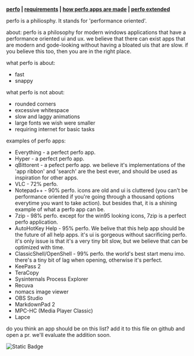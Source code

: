 **[perfo](index.md) | [requirements](<requirements to be perfo.md>) | [how perfo apps are made](<how perfo apps are made.md>) | [perfo extended](<perfo extended.md>)**

perfo is a philiosphy. It stands for 'performance oriented'.

about:
perfo is a philosophy for modern windows applications that have a performance oriented ui and ux. we believe that there can exist apps that are modern and gode-looking without having a bloated uis that are slow. if you believe this too, then you are in the right place. 

what perfo is about:
* fast
* snappy

what perfo is not about:
* rounded corners
* excessive whitespace
* slow and laggy animations
* large fonts we wish were smaller
* requiring internet for basic tasks

examples of perfo apps:
* Everything - a perfect perfo app.
* Hyper - a perfect perfo app.
* qBittorent - a pefect perfo app. we believe it's implementations of the 'app ribbon' and 'search' are the best ever, and should be used as inspiration for other apps.
* VLC - 72% perfo.
* Notepad++ - 90% perfo. icons are old and ui is cluttered (you can't be performance oriented if you're going through a thousand options everytime you want to take action). but besides that, it is a shining example of what a perfo app can be.
* 7zip - 98% perfo. except for the win95 looking icons, 7zip is a perfect perfo application.
* AutoHotKey Help - 95% perfo. We belive that this help app should be the future of all help apps. it's ui is gorgeous without sacrificing perfo. it's only issue is that it's a very tiny bit slow, but we believe that can be optimized with time.
* ClassicShell/OpenShell - 99% perfo. the world's best start menu imo. there's a tiny bit of lag when opening, otherwise it's perfect.
* KeePass 2
* TeraCopy
* Sysinternals Process Explorer
* Recuva
* nomacs image viewer
* OBS Studio
* MarkdownPad 2
* MPC-HC (Media Player Classic)
* Lapce

do you think an app should be on this list? add it to this file on github and open a pr. we'll evaluate the addition soon. 

![Static Badge](https://img.shields.io/badge/perfo-yes-red?link=https%3A%2F%2Fperfo-github.github.io%2Fwebsite%2F)
